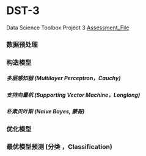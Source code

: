 # DST-3

Data Science Toolbox Project 3
[Assessment_File](https://github.com/Cauchy-1899c/DST-3/edit/master/Assessment_Due_Week12.pdf)

### 数据预处理

### 构造模型

##### 多层感知器 (Multilayer Perceptron，Cauchy)

##### 支持向量机 (Supporting Vector Machine，Longlong)

##### 朴素贝叶斯 (Naive Bayes, 蒙哥)

##### 

### 优化模型

### 最优模型预测 (分类 ，Classification)

##### 



